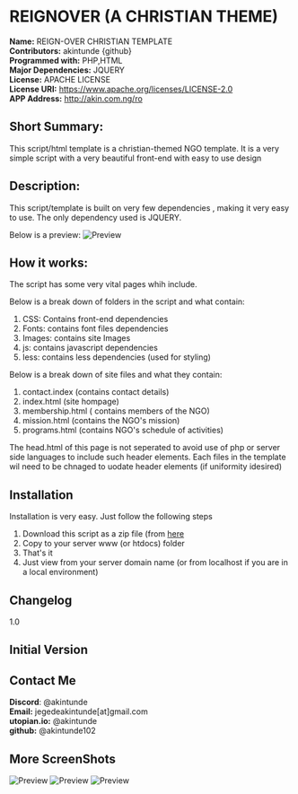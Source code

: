 # REIGNOVER  (A CHRISTIAN THEME)

**Name:** REIGN-OVER CHRISTIAN TEMPLATE<br/>
**Contributors:** akintunde {github}<br/>
**Programmed with:** PHP,HTML<br/>
**Major Dependencies:** JQUERY <br/>
**License:** APACHE LICENSE <br/>
**License URI:** https://www.apache.org/licenses/LICENSE-2.0 <br/>
**APP Address:** http://akin.com.ng/ro <br/>

## Short Summary:
This script/html template is a christian-themed NGO template. It is a very simple script with a very beautiful front-end with easy to use design


## Description:
This script/template is built on very few dependencies , making it very easy to use. The only dependency used is JQUERY.

Below is a preview:
![Preview](http://akin.com.ng/ro/a.PNG)


## How it works:
The script has some very vital pages whih include.

Below is a break down of folders in the script and what contain:
1) CSS: Contains front-end dependencies
3) Fonts: contains font files dependencies
4) Images: contains site Images
5) js: contains javascript dependencies
5) less: contains less dependencies (used for styling)

Below is a break down of site files and what they contain:
1) contact.index (contains contact details)
2) index.html (site hompage)
3) membership.html ( contains members of the NGO)
4) mission.html (contains the NGO's mission)
5) programs.html (contains NGO's schedule of activities)

The head.html of this page is not seperated to avoid use of php or server side languages to include such header elements. Each files in the template wil need to be chnaged to uodate header elements (if uniformity idesired)

## Installation 
Installation is very easy. Just follow the following steps

1. Download this script as a zip file (from [here](https://github.com/Akintunde102/CHRISTIAN-NGO/archive/master.zip)
2. Copy to your server  www (or htdocs) folder
3. That's it 
4. Just view from your server domain name (or from localhost if you are in a local environment)


## Changelog
 1.0

## Initial Version

## Contact Me
**Discord**: @akintunde <br/>
**Email:** jegedeakintunde[at]gmail.com<br/>
**utopian.io:** @akintunde <br/>
**github:** @akintunde102<br/>


## More ScreenShots
![Preview](http://akin.com.ng/ro/a.PNG)
![Preview](http://akin.com.ng/ro/b.PNG)
![Preview](http://akin.com.ng/ro/c.PNG)
 

